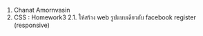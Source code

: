 1. Chanat Amornvasin
2. CSS : Homework3
    2.1. ให้สร้าง web รูปแบบเดียวกับ facebook register (responsive)

